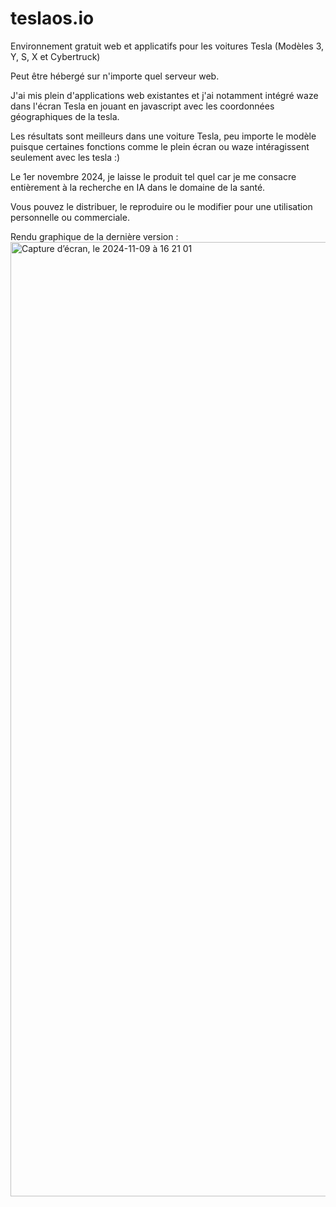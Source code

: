 # teslaos.io
Environnement gratuit web et applicatifs pour les voitures Tesla (Modèles 3, Y, S, X et Cybertruck)

Peut être hébergé sur n'importe quel serveur web.

J'ai mis plein d'applications web existantes et j'ai notamment intégré waze dans l'écran Tesla en jouant en javascript avec les coordonnées géographiques de la tesla.

Les résultats sont meilleurs dans une voiture Tesla, peu importe le modèle puisque certaines fonctions comme le plein écran ou waze intéragissent seulement avec les tesla :)

Le 1er novembre 2024, je laisse le produit tel quel car je me consacre entièrement à la recherche en IA dans le domaine de la santé.

Vous pouvez le distribuer, le reproduire ou le modifier pour une utilisation personnelle ou commerciale.

Rendu graphique de la dernière version :   
<img width="1527" alt="Capture d’écran, le 2024-11-09 à 16 21 01" src="https://github.com/user-attachments/assets/f17553cd-2dbc-45f1-b61d-c24f64cf6821">

